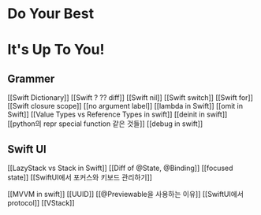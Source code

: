 
# Do Your Best
# It's Up To You!
## Grammer
[[Swift Dictionary]]
[[Swift ? ?? diff]]
[[Swift nil]]
[[Swift switch]]
[[Swift for]]
[[Swift closure scope]]
[[no argument label]]
[[lambda in Swift]]
[[omit in Swift]]
[[Value Types vs Reference Types in swift]]
[[deinit in swift]]
[[python의 repr special function 같은 것들]]
[[debug in swift]]

## Swift UI
[[LazyStack vs Stack in Swift]]
[[Diff of @State, @Binding]]
[[focused state]]
[[SwiftUI에서 포커스와 키보드 관리하기]]

[[MVVM in swift]]
[[UUID]]
[[@Previewable을 사용하는 이유]]
[[SwiftUI에서 protocol]]
[[VStack]]